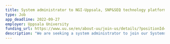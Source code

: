 ```yaml
---
title: System administrator to NGI-Uppsala, SNP&SEQ technology platform
type: Job
app_deadline: 2022-09-27
employer: Uppsala University
funding_url: https://www.uu.se/en/about-uu/join-us/details/?positionId=541993
description: "We are seeking a system administrator to join our Systems group in maintaining, optimizing, and developing the various systems used in laboratory and bioinformatic processes. These include the automation of data handling and analysis; tracking of samples, steps and reagents in laboratory workflows; documentation management; and visualization of key performance indicators (KPI). SNP&SEQ is growing and changing rapidly, which makes it necessary to have a scalable and dynamic IT environment with a high degree of automation. Large data volumes and very high demands on system availability create challenges beyond the ordinary. Great emphasis is also placed on creating and maintaining a secure IT environment, as sensitive personal data is handled. SNP&SEQ works according to the European quality standard ISO/IEC 17025 and is accredited by SWEDAC as a testing laboratory for genotyping and sequencing. All of the work carried out at SNP&SEQ is performed with focus on providing service of the highest possible quality."
---
```

